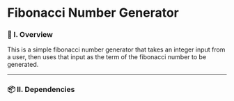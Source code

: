 # Fibonacci Number Generator

### 🧐 I. Overview
This is a simple fibonacci number generator that takes an integer input from a user, then uses that input as the term of the fibonacci number to be generated.

----------------------

### 📦 II. Dependencies
